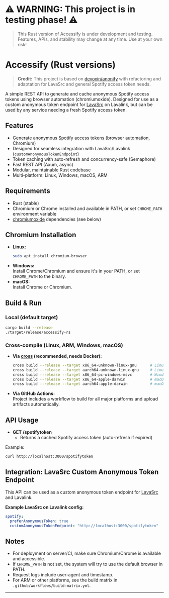 # ⚠️ WARNING: This project is in testing phase! ⚠️

> This Rust version of Accessify is under development and testing. Features, APIs, and stability may change at any time. Use at your own risk!

# Accessify (Rust versions)

> **Credit:** This project is based on [devoxin/anonify](https://github.com/devoxin/anonify) with refactoring and adaptation for LavaSrc and general Spotify access token needs.

A simple REST API to generate and cache anonymous Spotify access tokens using browser automation (chromiumoxide). Designed for use as a custom anonymous token endpoint for [LavaSrc](https://github.com/topi314/LavaSrc) on Lavalink, but can be used by any service needing a fresh Spotify access token.

## Features

- Generate anonymous Spotify access tokens (browser automation, Chromium)
- Designed for seamless integration with LavaSrc/Lavalink (`customAnonymousTokenEndpoint`)
- Token caching with auto-refresh and concurrency-safe (Semaphore)
- Fast REST API (Axum, async)
- Modular, maintainable Rust codebase
- Multi-platform: Linux, Windows, macOS, ARM

## Requirements

- Rust (stable)
- Chromium or Chrome installed and available in PATH, or set `CHROME_PATH` environment variable
- [chromiumoxide](https://github.com/mattsse/chromiumoxide) dependencies (see below)

## Chromium Installation

- **Linux:**  
  ```bash
  sudo apt install chromium-browser
  ```
- **Windows:**  
  Install Chrome/Chromium and ensure it's in your PATH, or set `CHROME_PATH` to the binary.
- **macOS:**  
  Install Chrome or Chromium.

## Build & Run

### Local (default target)

```bash
cargo build --release
./target/release/accessify-rs
```

### Cross-compile (Linux, ARM, Windows, macOS)

- **Via [cross](https://github.com/cross-rs/cross) (recommended, needs Docker):**
  ```bash
  cross build --release --target x86_64-unknown-linux-gnu      # Linux x86_64
  cross build --release --target aarch64-unknown-linux-gnu     # Linux ARM64
  cross build --release --target x86_64-pc-windows-msvc        # Windows x86_64
  cross build --release --target x86_64-apple-darwin           # macOS x86_64
  cross build --release --target aarch64-apple-darwin          # macOS ARM64
  ```

- **Via GitHub Actions:**  
  Project includes a workflow to build for all major platforms and upload artifacts automatically.

## API Usage

- **GET /spotifytoken**
  - Returns a cached Spotify access token (auto-refresh if expired)

Example:
```bash
curl http://localhost:3000/spotifytoken
```

## Integration: LavaSrc Custom Anonymous Token Endpoint

This API can be used as a custom anonymous token endpoint for [LavaSrc](https://github.com/topi314/LavaSrc) and Lavalink.

**Example LavaSrc on Lavalink config:**
```yaml
spotify:
  preferAnonymousToken: true
  customAnonymousTokenEndpoint: "http://localhost:3000/spotifytoken"
```

## Notes

- For deployment on server/CI, make sure Chromium/Chrome is available and accessible.
- If `CHROME_PATH` is not set, the system will try to use the default browser in PATH.
- Request logs include user-agent and timestamp.
- For ARM or other platforms, see the build matrix in `.github/workflows/build-matrix.yml`.

---
